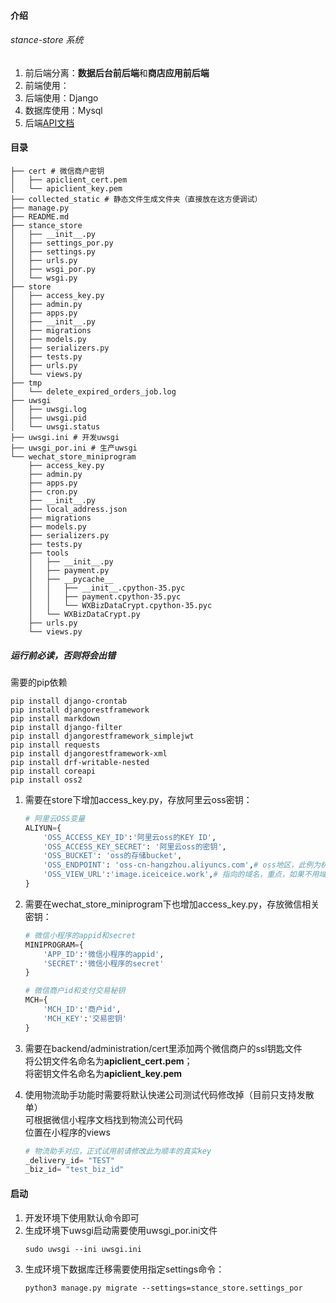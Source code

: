#### 介绍
###### stance-store 系统     
1. 前后端分离：**数据后台前后端**和**商店应用前后端**    
2. 前端使用：    
3. 后端使用：Django   
4. 数据库使用：Mysql   
5. 后端[API文档](https://futurestitchstore.postman.co/collections/7890631-3b3f9d49-4c09-45a5-bf32-72202956b079?version=latest&workspace=cc570e90-4cdd-488b-a5cf-cb08819d9a6a)
#### 目录
```
├── cert # 微信商户密钥
│   ├── apiclient_cert.pem
│   └── apiclient_key.pem
├── collected_static # 静态文件生成文件夹（直接放在这方便调试）
├── manage.py
├── README.md
├── stance_store
│   ├── __init__.py
│   ├── settings_por.py
│   ├── settings.py
│   ├── urls.py
│   ├── wsgi_por.py
│   └── wsgi.py
├── store
│   ├── access_key.py
│   ├── admin.py
│   ├── apps.py
│   ├── __init__.py
│   ├── migrations
│   ├── models.py
│   ├── serializers.py
│   ├── tests.py
│   ├── urls.py
│   └── views.py
├── tmp
│   └── delete_expired_orders_job.log
├── uwsgi
│   ├── uwsgi.log
│   ├── uwsgi.pid
│   └── uwsgi.status
├── uwsgi.ini # 开发uwsgi
├── uwsgi_por.ini # 生产uwsgi
└── wechat_store_miniprogram
    ├── access_key.py
    ├── admin.py
    ├── apps.py
    ├── cron.py
    ├── __init__.py
    ├── local_address.json
    ├── migrations
    ├── models.py
    ├── serializers.py
    ├── tests.py
    ├── tools
    │   ├── __init__.py
    │   ├── payment.py
    │   ├── __pycache__
    │   │   ├── __init__.cpython-35.pyc
    │   │   ├── payment.cpython-35.pyc
    │   │   └── WXBizDataCrypt.cpython-35.pyc
    │   └── WXBizDataCrypt.py
    ├── urls.py
    └── views.py
```
##### 运行前必读，否则将会出错
需要的pip依赖
```shell
pip install django-crontab
pip install djangorestframework
pip install markdown
pip install django-filter
pip install djangorestframework_simplejwt
pip install requests
pip install djangorestframework-xml
pip install drf-writable-nested
pip install coreapi
pip install oss2
```
1. 需要在store下增加access_key.py，存放阿里云oss密钥：
    ```python
    # 阿里云OSS变量
    ALIYUN={
        'OSS_ACCESS_KEY_ID':'阿里云oss的KEY ID',
        'OSS_ACCESS_KEY_SECRET': '阿里云oss的密钥',
        'OSS_BUCKET': 'oss的存储bucket',
        'OSS_ENDPOINT': 'oss-cn-hangzhou.aliyuncs.com',# oss地区，此例为杭州
        'OSS_VIEW_URL':'image.iceiceice.work',# 指向的域名，重点，如果不用域名访问图片的资源地址将会直接下载而不是预览
    }
    ```
2. 需要在wechat_store_miniprogram下也增加access_key.py，存放微信相关密钥：
    ```python
    # 微信小程序的appid和secret
    MINIPROGRAM={
        'APP_ID':'微信小程序的appid',
        'SECRET':'微信小程序的secret'
    }

    # 微信商户id和支付交易秘钥
    MCH={
        'MCH_ID':'商户id',
        'MCH_KEY':'交易密钥'
    }
    ```
3. 需要在backend/administration/cert里添加两个微信商户的ssl钥匙文件   
将公钥文件名命名为**apiclient_cert.pem**；  
将密钥文件名命名为**apiclient_key.pem**

4. 使用物流助手功能时需要将默认快递公司测试代码修改掉（目前只支持发散单）  
可根据微信小程序文档找到物流公司代码   
位置在小程序的views   
    ```python
    # 物流助手对应，正式试用前请修改此为顺丰的真实key
    _delivery_id= "TEST"
    _biz_id= "test_biz_id"
    ```
#### 启动
1. 开发环境下使用默认命令即可
2. 生成环境下uwsgi启动需要使用uwsgi_por.ini文件 
    ```shell
    sudo uwsgi --ini uwsgi.ini
    ```
3. 生成环境下数据库迁移需要使用指定settings命令：
    ```shell
    python3 manage.py migrate --settings=stance_store.settings_por
    ```